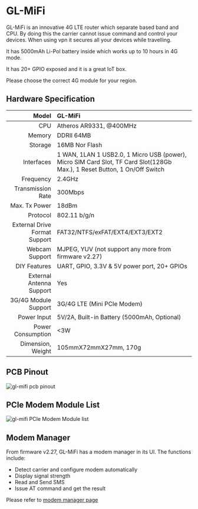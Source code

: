 # GL-MiFi

GL-MiFi is an innovative 4G LTE router which separate based band and CPU. By doing this  the carrier cannot issue command and control your devices. When using vpn it secures all your devices while travelling. 

It has 5000mAh Li-Pol battery inside which works up to 10 hours in 4G mode.

It has 20+ GPIO exposed and it is a great IoT box. 

Please choose the correct 4G module for your region.

##  Hardware Specification

|                         Model | GL-MiFi                                  |
| ----------------------------: | :--------------------------------------- |
|                           CPU | Atheros AR9331, @400MHz                  |
|                        Memory | DDRII 64MB                               |
|                       Storage | 16MB Nor Flash                           |
|                    Interfaces | 1 WAN, 1LAN 1 USB2.0, 1 Micro USB (power), Micro SIM Card Slot, TF Card Slot(128Gb Max.), 1 Reset Button, 1 On/Off Switch |
|                     Frequency | 2.4GHz                                   |
|             Transmission Rate | 300Mbps                                  |
|                 Max. Tx Power | 18dBm                                    |
|                      Protocol | 802.11 b/g/n                             |
| External Drive Format Support | FAT32/NTFS/exFAT/EXT4/EXT3/EXT2          |
|                Webcam Support | MJPEG, YUV (not support any more from firmware v2.27) |
|                  DIY Features | UART, GPIO, 3.3V & 5V power port, 20+ GPIOs |
|      External Antenna Support | Yes                                      |
|          3G/4G Module Support | 3G/4G LTE (Mini PCIe Modem)              |
|                   Power Input | 5V/2A, Built-in Battery (5000mAh, Optional) |
|             Power Consumption | <3W                                      |
|             Dimension, Weight | 105mmX72mmX27mm, 170g                    |

## PCB Pinout

![gl-mifi pcb pinout](https://static.gl-inet.com/docs/en/2.x/hardware/mifi/src/GL-MIFI-V2.5-PINOUT-1.jpg)

##  PCIe Modem Module List

![gl-mifi PCIe Modem Module list](https://static.gl-inet.com/docs/en/2.x/hardware/mifi/src/MiFi-PCIeModem_info.jpg)

##  Modem Manager

From firmware v2.27, GL-MiFi has a modem manager in its UI. The functions include:

* Detect carrier and configure modem automatically
* Display signal strength
* Read and Send SMS
* Issue AT command and get the result

Please refer to [modem manager page](/setup/modem_manager/)









